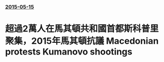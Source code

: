 ### [2015-05-15](/news/2015/05/15/index.md)

##### 
# 超過2萬人在馬其頓共和國首都斯科普里聚集，2015年馬其頓抗議 Macedonian protests Kumanovo shootings



